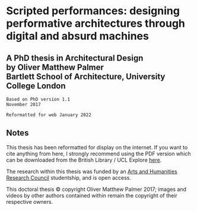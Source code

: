 <h1>Scripted performances: designing performative architectures through digital and absurd machines</h1>


<h2>A PhD thesis in Architectural Design <br>by Oliver Matthew Palmer <br>Bartlett School of Architecture, University College London</h2>

<!-- ![demo](../images/demo1.png) -->

```
Based on PhD version 1.1
November 2017

Reformatted for web January 2022
```



## Notes

This thesis has been reformatted for display on the internet. If you want to cite anything from here, I strongly recommend using the PDF version which can be downloaded from the British Library / UCL Explore [here](https://ethos.bl.uk/OrderDetails.do?uin=uk.bl.ethos.747040).

The research within this thesis was funded by an [Arts and Humanities Research Council](https://ahrc.ukri.org) studentship, and is open access.

This doctoral thesis © copyright Oliver Matthew Palmer 2017; images and videos by other authors contained within remain the copyright of their respective owners.
